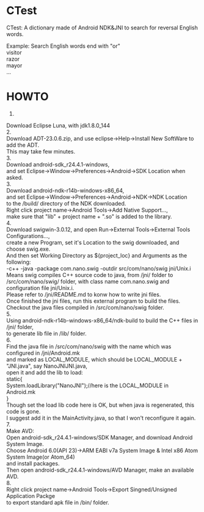 # CTest  
CTest: A dictionary made of Android NDK&amp;JNI to search for reversal English words.  
  
  Example:  Search English words end with "or"  
    visitor  
    razor  
    mayor  
    ...  
    
    
# HOWTO 
  
1.  
Download Eclipse Luna, with jdk1.8.0_144  
2.  
Download ADT-23.0.6.zip, and use eclipse->Help->Install New SoftWare to add the ADT.  
This may take few minutes.  
3.  
Download android-sdk_r24.4.1-windows,   
and set Eclipse->Window->Preferences->Android->SDK Location when asked.  
3.  
Download android-ndk-r14b-windows-x86_64,  
and set Eclipse->Window->Preferences->Android->NDK->NDK Location   
to the /build/ directory of the NDK downloaded.  
Right click project name->Android Tools->Add Native Support...,  
make sure that "lib" + project name + ".so" is added to the library.  
4.  
Download swigwin-3.0.12, and open Run->External Tools->External Tools Configurations...,  
create a new Program, set it's Location to the swig downloaded, and choose swig.exe.  
And then set Working Directory as ${project_loc} and Arguments as the following:  
-c++ -java -package com.nano.swig -outdir src/com/nano/swig jni/Unix.i  
Means swig compiles C++ source code to java, from /jni/ folder to /src/com/nano/swig/ folder, with class name com.nano.swig and  configuration file jni/Unix.i.  
Please refer to /jni/README.md to konw how to write jni files.  
Once finished the jni files, run this external program to build the files.   
Checkout the java files compiled in /src/com/nano/swig folder.  
5.  
Using android-ndk-r14b-windows-x86_64/ndk-build to build the C++ files in /jni/ folder,   
to generate lib file in /lib/ folder.  
6.  
Find the java file in /src/com/nano/swig with the name which was configured in /jni/Android.mk  
and marked as LOCAL_MODULE, which should be LOCAL_MODULE + "JNI.java", say NanoJNIJNI.java,  
open it and add the lib to load:  
static{  
  System.loadLibrary("NanoJNI");//here is the LOCAL_MODULE in Android.mk  
}  
Though set the load lib code here is OK, but when java is regenerated, this code is gone.  
I suggest add it in the MainActivity.java, so that I won't reconfigure it again.  
7.  
Make AVD:  
Open android-sdk_r24.4.1-windows/SDK Manager, and download Android System Image.  
Choose Android 6.0(API 23)->ARM EABI v7a System Image & Intel x86 Atom System Image(or Atom_64)  
and install packages.  
Then open android-sdk_r24.4.1-windows/AVD Manager, make an available AVD.  
8.  
Right click project name->Android Tools->Export Singned/Unsigned Application Packge  
to export standard apk file in /bin/ folder.  
  
  